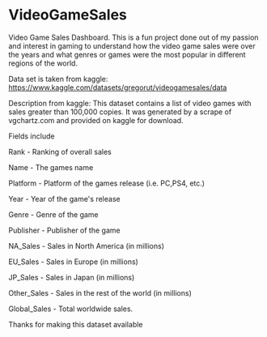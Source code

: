 # VideoGameSales
Video Game Sales Dashboard.
This is a fun project done out of my passion and interest in gaming to understand how the video game sales were over the years and what genres or games were the most popular in different regions of the world.

Data set is taken from kaggle:
https://www.kaggle.com/datasets/gregorut/videogamesales/data

Description from kaggle:
This dataset contains a list of video games with sales greater than 100,000 copies. It was generated by a scrape of vgchartz.com and provided on kaggle for download.

Fields include

Rank - Ranking of overall sales

Name - The games name

Platform - Platform of the games release (i.e. PC,PS4, etc.)

Year - Year of the game's release

Genre - Genre of the game

Publisher - Publisher of the game

NA_Sales - Sales in North America (in millions)

EU_Sales - Sales in Europe (in millions)

JP_Sales - Sales in Japan (in millions)

Other_Sales - Sales in the rest of the world (in millions)

Global_Sales - Total worldwide sales.


Thanks for making this dataset available

